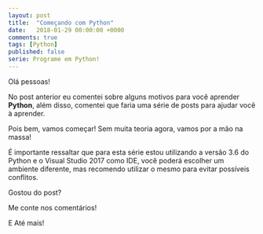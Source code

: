 ```yaml
---
layout: post
title:  "Começando com Python"
date:   2018-01-29 00:00:00 +0000
comments: true
tags: [Python]
published: false
serie: Programe em Python!
---
```


Olá pessoas!

No post anterior eu comentei sobre alguns motivos para você aprender **Python**, além disso, comentei que faria uma série de posts para ajudar você à aprender.

Pois bem, vamos começar! Sem muita teoria agora, vamos por a mão na massa!
<!--more-->

É importante ressaltar que para esta série estou utilizando a versão 3.6 do Python e o Visual Studio 2017 como IDE, você poderá escolher um ambiente diferente, mas recomendo utilizar o mesmo para evitar possíveis conflitos.




Gostou do post?

Me conte nos comentários!

E Até mais!